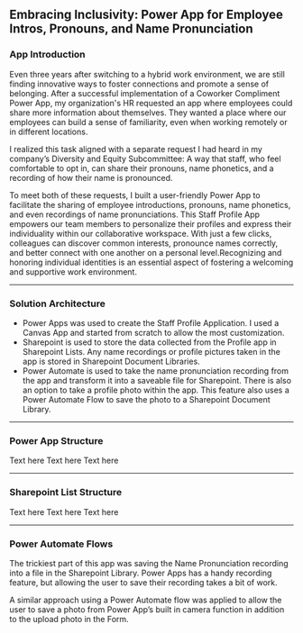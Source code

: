 ## Embracing Inclusivity: Power App for Employee Intros, Pronouns, and Name Pronunciation

### App Introduction
Even three years after switching to a hybrid work environment, we are still finding innovative ways to foster connections and promote a sense of belonging. 
After a successful implementation of a Coworker Compliment Power App, my organization's HR requested an app where employees could share more information about themselves. They wanted a place where our employees can build a sense of familiarity, even when working remotely or in different locations. 

I realized this task aligned with a separate request I had heard in my company’s Diversity and Equity Subcommittee: A way that staff, who feel comfortable to opt in, can share their pronouns, name phonetics, and a recording of how their name is pronounced.

To meet both of these requests, I built a user-friendly Power App to facilitate the sharing of employee introductions, pronouns, name phonetics, and even recordings of name pronunciations. This Staff Profile App empowers our team members to personalize their profiles and express their individuality within our collaborative workspace. With just a few clicks, colleagues can discover common interests, pronounce names correctly, and better connect with one another on a personal level.Recognizing and honoring individual identities is an essential aspect of fostering a welcoming and supportive work environment. 

---

### Solution Architecture

- Power Apps was used to create the Staff Profile Application. I used a Canvas App and started from scratch to allow the most customization.
- Sharepoint is used to store the data collected from the Profile app in Sharepoint Lists. Any name recordings or profile pictures taken in the app is stored in Sharepoint Document Libraries.
- Power Automate is used to take the name pronunciation recording from the app and transform it into a saveable file for Sharepoint. There is also an option to take a profile photo within the app. This feature also uses a Power Automate Flow to save the photo to a Sharepoint Document Library.

---

### Power App Structure
Text here
Text here
Text here

---

### Sharepoint List Structure
Text here
Text here
Text here

---

### Power Automate Flows
The trickiest part of this app was saving the Name Pronunciation recording into a file in the Sharepoint Library. Power Apps has a handy recording feature, but allowing the user to save their recording takes a bit of work.

A similar approach using a Power Automate flow was applied to allow the user to save a photo from Power App’s built in camera function in addition to the upload photo in the Form.


```
